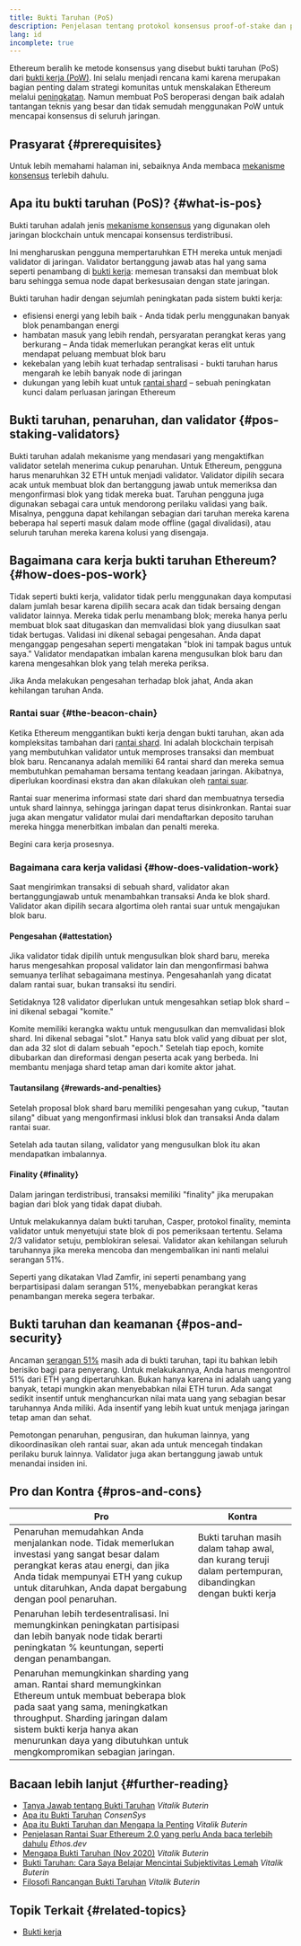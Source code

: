 ```yaml
---
title: Bukti Taruhan (PoS)
description: Penjelasan tentang protokol konsensus proof-of-stake dan perannya dalam Ethereum.
lang: id
incomplete: true
---
```


Ethereum beralih ke metode konsensus yang disebut bukti taruhan (PoS) dari [bukti kerja (PoW)](/developers/docs/consensus-mechanisms/pow/). Ini selalu menjadi rencana kami karena merupakan bagian penting dalam strategi komunitas untuk menskalakan Ethereum melalui [peningkatan](/roadmap/). Namun membuat PoS beroperasi dengan baik adalah tantangan teknis yang besar dan tidak semudah menggunakan PoW untuk mencapai konsensus di seluruh jaringan.

## Prasyarat \{#prerequisites}

Untuk lebih memahami halaman ini, sebaiknya Anda membaca [mekanisme konsensus](/developers/docs/consensus-mechanisms/) terlebih dahulu.

## Apa itu bukti taruhan (PoS)? \{#what-is-pos}

Bukti taruhan adalah jenis [mekanisme konsensus](/developers/docs/consensus-mechanisms/) yang digunakan oleh jaringan blockchain untuk mencapai konsensus terdistribusi.

Ini mengharuskan pengguna mempertaruhkan ETH mereka untuk menjadi validator di jaringan. Validator bertanggung jawab atas hal yang sama seperti penambang di [bukti kerja](/developers/docs/consensus-mechanisms/pow/): memesan transaksi dan membuat blok baru sehingga semua node dapat berkesusaian dengan state jaringan.

Bukti taruhan hadir dengan sejumlah peningkatan pada sistem bukti kerja:

- efisiensi energi yang lebih baik - Anda tidak perlu menggunakan banyak blok penambangan energi
- hambatan masuk yang lebih rendah, persyaratan perangkat keras yang berkurang – Anda tidak memerlukan perangkat keras elit untuk mendapat peluang membuat blok baru
- kekebalan yang lebih kuat terhadap sentralisasi - bukti taruhan harus mengarah ke lebih banyak node di jaringan
- dukungan yang lebih kuat untuk [rantai shard](/roadmap/danksharding/) – sebuah peningkatan kunci dalam perluasan jaringan Ethereum

## Bukti taruhan, penaruhan, dan validator \{#pos-staking-validators}

Bukti taruhan adalah mekanisme yang mendasari yang mengaktifkan validator setelah menerima cukup penaruhan. Untuk Ethereum, pengguna harus menaruhkan 32 ETH untuk menjadi validator. Validator dipilih secara acak untuk membuat blok dan bertanggung jawab untuk memeriksa dan mengonfirmasi blok yang tidak mereka buat. Taruhan pengguna juga digunakan sebagai cara untuk mendorong perilaku validasi yang baik. Misalnya, pengguna dapat kehilangan sebagian dari taruhan mereka karena beberapa hal seperti masuk dalam mode offline (gagal divalidasi), atau seluruh taruhan mereka karena kolusi yang disengaja.

## Bagaimana cara kerja bukti taruhan Ethereum? \{#how-does-pos-work}

Tidak seperti bukti kerja, validator tidak perlu menggunakan daya komputasi dalam jumlah besar karena dipilih secara acak dan tidak bersaing dengan validator lainnya. Mereka tidak perlu menambang blok; mereka hanya perlu membuat blok saat ditugaskan dan memvalidasi blok yang diusulkan saat tidak bertugas. Validasi ini dikenal sebagai pengesahan. Anda dapat menganggap pengesahan seperti mengatakan "blok ini tampak bagus untuk saya." Validator mendapatkan imbalan karena mengusulkan blok baru dan karena mengesahkan blok yang telah mereka periksa.

Jika Anda melakukan pengesahan terhadap blok jahat, Anda akan kehilangan taruhan Anda.

### Rantai suar \{#the-beacon-chain}

Ketika Ethereum menggantikan bukti kerja dengan bukti taruhan, akan ada kompleksitas tambahan dari [rantai shard](/roadmap/danksharding/). Ini adalah blockchain terpisah yang membutuhkan validator untuk memproses transaksi dan membuat blok baru. Rencananya adalah memiliki 64 rantai shard dan mereka semua membutuhkan pemahaman bersama tentang keadaan jaringan. Akibatnya, diperlukan koordinasi ekstra dan akan dilakukan oleh [rantai suar](/roadmap/beacon-chain/).

Rantai suar menerima informasi state dari shard dan membuatnya tersedia untuk shard lainnya, sehingga jaringan dapat terus disinkronkan. Rantai suar juga akan mengatur validator mulai dari mendaftarkan deposito taruhan mereka hingga menerbitkan imbalan dan penalti mereka.

Begini cara kerja prosesnya.

### Bagaimana cara kerja validasi \{#how-does-validation-work}

Saat mengirimkan transaksi di sebuah shard, validator akan bertanggungjawab untuk menambahkan transaksi Anda ke blok shard. Validator akan dipilih secara algortima oleh rantai suar untuk mengajukan blok baru.

#### Pengesahan \{#attestation}

Jika validator tidak dipilih untuk mengusulkan blok shard baru, mereka harus mengesahkan proposal validator lain dan mengonfirmasi bahwa semuanya terlihat sebagaimana mestinya. Pengesahanlah yang dicatat dalam rantai suar, bukan transaksi itu sendiri.

Setidaknya 128 validator diperlukan untuk mengesahkan setiap blok shard – ini dikenal sebagai "komite."

Komite memiliki kerangka waktu untuk mengusulkan dan memvalidasi blok shard. Ini dikenal sebagai "slot." Hanya satu blok valid yang dibuat per slot, dan ada 32 slot di dalam sebuah "epoch." Setelah tiap epoch, komite dibubarkan dan direformasi dengan peserta acak yang berbeda. Ini membantu menjaga shard tetap aman dari komite aktor jahat.

#### Tautansilang \{#rewards-and-penalties}

Setelah proposal blok shard baru memiliki pengesahan yang cukup, "tautan silang" dibuat yang mengonfirmasi inklusi blok dan transaksi Anda dalam rantai suar.

Setelah ada tautan silang, validator yang mengusulkan blok itu akan mendapatkan imbalannya.

#### Finality \{#finality}

Dalam jaringan terdistribusi, transaksi memiliki "finality" jika merupakan bagian dari blok yang tidak dapat diubah.

Untuk melakukannya dalam bukti taruhan, Casper, protokol finality, meminta validator untuk menyetujui state blok di pos pemeriksaan tertentu. Selama 2/3 validator setuju, pemblokiran selesai. Validator akan kehilangan seluruh taruhannya jika mereka mencoba dan mengembalikan ini nanti melalui serangan 51%.

Seperti yang dikatakan Vlad Zamfir, ini seperti penambang yang berpartisipasi dalam serangan 51%, menyebabkan perangkat keras penambangan mereka segera terbakar.

## Bukti taruhan dan keamanan \{#pos-and-security}

Ancaman [serangan 51%](https://www.investopedia.com/terms/1/51-attack.asp) masih ada di bukti taruhan, tapi itu bahkan lebih berisiko bagi para penyerang. Untuk melakukannya, Anda harus mengontrol 51% dari ETH yang dipertaruhkan. Bukan hanya karena ini adalah uang yang banyak, tetapi mungkin akan menyebabkan nilai ETH turun. Ada sangat sedikit insentif untuk menghancurkan nilai mata uang yang sebagian besar taruhannya Anda miliki. Ada insentif yang lebih kuat untuk menjaga jaringan tetap aman dan sehat.

Pemotongan penaruhan, pengusiran, dan hukuman lainnya, yang dikoordinasikan oleh rantai suar, akan ada untuk mencegah tindakan perilaku buruk lainnya. Validator juga akan bertanggung jawab untuk menandai insiden ini.

## Pro dan Kontra \{#pros-and-cons}

| Pro                                                                                                                                                                                                                                                                                    | Kontra                                                                                                     |
| -------------------------------------------------------------------------------------------------------------------------------------------------------------------------------------------------------------------------------------------------------------------------------------- | ---------------------------------------------------------------------------------------------------------- |
| Penaruhan memudahkan Anda menjalankan node. Tidak memerlukan investasi yang sangat besar dalam perangkat keras atau energi, dan jika Anda tidak mempunyai ETH yang cukup untuk ditaruhkan, Anda dapat bergabung dengan pool penaruhan.                                                 | Bukti taruhan masih dalam tahap awal, dan kurang teruji dalam pertempuran, dibandingkan dengan bukti kerja |
| Penaruhan lebih terdesentralisasi. Ini memungkinkan peningkatan partisipasi dan lebih banyak node tidak berarti peningkatan % keuntungan, seperti dengan penambangan.                                                                                                                  |                                                                                                            |
| Penaruhan memungkinkan sharding yang aman. Rantai shard memungkinkan Ethereum untuk membuat beberapa blok pada saat yang sama, meningkatkan throughput. Sharding jaringan dalam sistem bukti kerja hanya akan menurunkan daya yang dibutuhkan untuk mengkompromikan sebagian jaringan. |                                                                                                            |

## Bacaan lebih lanjut \{#further-reading}

- [Tanya Jawab tentang Bukti Taruhan](https://vitalik.eth.limo/general/2017/12/31/pos_faq.html) _Vitalik Buterin_
- [Apa itu Bukti Taruhan](https://consensys.net/blog/blockchain-explained/what-is-proof-of-stake/) _ConsenSys_
- [Apa itu Bukti Taruhan dan Mengapa Ia Penting](https://bitcoinmagazine.com/culture/what-proof-of-stake-is-and-why-it-matters-1377531463) _Vitalik Buterin_
- [Penjelasan Rantai Suar Ethereum 2.0 yang perlu Anda baca terlebih dahulu](https://ethos.dev/beacon-chain/) _Ethos.dev_
- [Mengapa Bukti Taruhan (Nov 2020)](https://vitalik.eth.limo/general/2020/11/06/pos2020.html) _Vitalik Buterin_
- [Bukti Taruhan: Cara Saya Belajar Mencintai Subjektivitas Lemah](https://blog.ethereum.org/2014/11/25/proof-stake-learned-love-weak-subjectivity/) _Vitalik Buterin_
- [Filosofi Rancangan Bukti Taruhan](https://medium.com/@VitalikButerin/a-proof-of-stake-design-philosophy-506585978d51) _Vitalik Buterin_

## Topik Terkait \{#related-topics}

- [Bukti kerja](/developers/docs/consensus-mechanisms/pow/)
